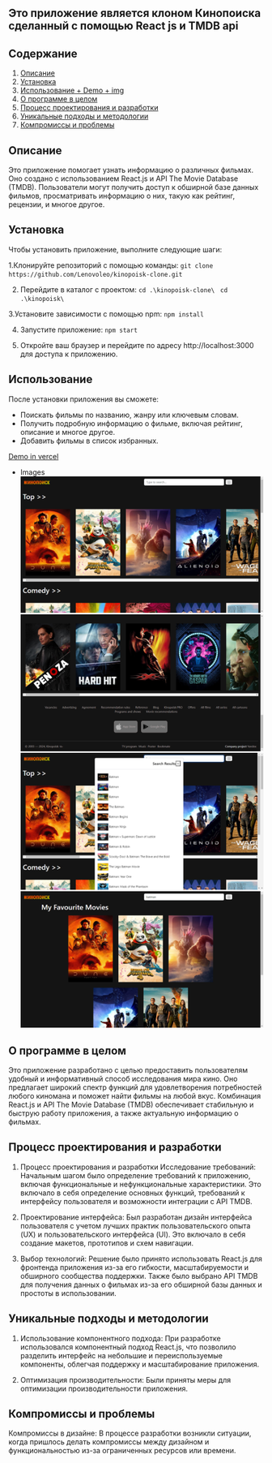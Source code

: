 ## Это приложение является клоном Кинопоиска сделанный с помощью React js и TMDB api

## Содержание

1. [Описание](#oписание)
2. [Установка](#установка)
3. [Использование + Demo + img](#использование)
4. [О программе в целом](#о-программе-в-целом)
5. [Процесс проектирования и разработки](#процесс-проектирования-и-разработки)
6. [Уникальные подходы и методологии](#уникальные-подходы-и-методологии)
7. [Компромиссы и проблемы](#компромиссы-и-проблемы)

## Oписание

Это приложение помогает узнать информацию о различных фильмах. Оно создано с использованием React.js и API The Movie Database (TMDB). Пользователи могут получить доступ к обширной базе данных фильмов, просматривать информацию о них, такую как рейтинг, рецензии, и многое другое.

## Установка

Чтобы установить приложение, выполните следующие шаги:

1.Клонируйте репозиторий с помощью команды:
`git clone https://github.com/Lenovoleo/kinopoisk-clone.git`

2.  Перейдите в каталог с проектом:
    `cd .\kinopoisk-clone\ `
    `cd .\kinopoisk\`

3.Установите зависимости с помощью npm:
`npm install`

4. Запустите приложение:
   `npm start`

5. Откройте ваш браузер и перейдите по адресу http://localhost:3000 для доступа к приложению.

## Использование

После установки приложения вы сможете:

- Поискать фильмы по названию, жанру или ключевым словам.
- Получить подробную информацию о фильме, включая рейтинг, описание и многое другое.
- Добавить фильмы в список избранных.

[Demo in vercel](https://kinopoisk-clone.vercel.app/)

- Images
  ![Main page](/kinopoisk/src/img/mainpage.png)
  ![Main page footer](/kinopoisk/src/img/mainpage%20footer.png)
  ![Main page search](/kinopoisk/src/img/mainpage%20search.png)
  ![Main page favourite](/kinopoisk/src/img/mainpage%20favourite.png)

## О программе в целом

Это приложение разработано с целью предоставить пользователям удобный и информативный способ исследования мира кино. Оно предлагает широкий спектр функций для удовлетворения потребностей любого киномана и поможет найти фильмы на любой вкус. Комбинация React.js и API The Movie Database (TMDB) обеспечивает стабильную и быструю работу приложения, а также актуальную информацию о фильмах.

## Процесс проектирования и разработки

1. Процесс проектирования и разработки
   Исследование требований: Начальным шагом было определение требований к приложению, включая функциональные и нефункциональные характеристики. Это включало в себя определение основных функций, требований к интерфейсу пользователя и возможности интеграции с API TMDB.

2. Проектирование интерфейса: Был разработан дизайн интерфейса пользователя с учетом лучших практик пользовательского опыта (UX) и пользовательского интерфейса (UI). Это включало в себя создание макетов, прототипов и схем навигации.

3. Выбор технологий: Решение было принято использовать React.js для фронтенда приложения из-за его гибкости, масштабируемости и обширного сообщества поддержки. Также было выбрано API TMDB для получения данных о фильмах из-за его обширной базы данных и простоты в использовании.

## Уникальные подходы и методологии

1. Использование компонентного подхода: При разработке использовался компонентный подход React.js, что позволило разделить интерфейс на небольшие и переиспользуемые компоненты, облегчая поддержку и масштабирование приложения.

2. Оптимизация производительности: Были приняты меры для оптимизации производительности приложения.

## Компромиссы и проблемы

Компромиссы в дизайне: В процессе разработки возникли ситуации, когда пришлось делать компромиссы между дизайном и функциональностью из-за ограниченных ресурсов или времени.
